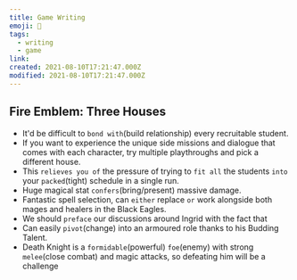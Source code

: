```yaml
---
title: Game Writing
emoji: 📝
tags:
  - writing
  - game
link:
created: 2021-08-10T17:21:47.000Z
modified: 2021-08-10T17:21:47.000Z
---
```


## Fire Emblem: Three Houses

- It'd be difficult to `bond with`(build relationship) every recruitable student.
- If you want to experience the unique side missions and dialogue that comes with each character, try multiple playthroughs and pick a different house.
- This `relieves you of` the pressure of trying to `fit all` the students `into` your `packed`(tight) schedule in a single run.
- Huge magical stat `confers`(bring/present) massive damage.
- Fantastic spell selection, can `either` replace `or` work alongside both mages and healers in the Black Eagles.
- We should `preface` our discussions around Ingrid with the fact that
- Can easily `pivot`(change) into an armoured role thanks to his Budding Talent.
- Death Knight is a `formidable`(powerful) `foe`(enemy) with strong `melee`(close combat) and magic attacks, so defeating him will be a challenge

